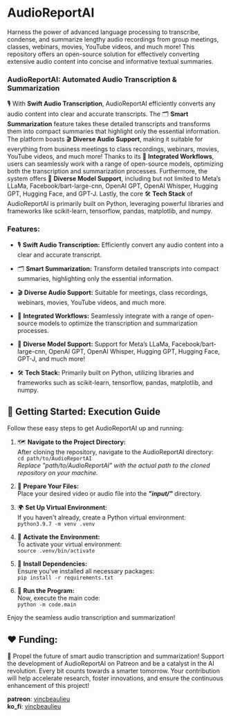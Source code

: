 # AudioReportAI  

Harness the power of advanced language processing to transcribe, condense, and summarize lengthy audio recordings from group meetings, classes, webinars, movies, YouTube videos, and much more! This repository offers an open-source solution for effectively converting extensive audio content into concise and informative textual summaries.
  
### AudioReportAI: Automated Audio Transcription & Summarization

🎙️ With **Swift Audio Transcription**, AudioReportAI efficiently converts any audio content into clear and accurate transcripts. The 🗂️ **Smart Summarization** feature takes these detailed transcripts and transforms them into compact summaries that highlight only the essential information. The platform boasts 🎬 **Diverse Audio Support**, making it suitable for everything from business meetings to class recordings, webinars, movies, YouTube videos, and much more! Thanks to its 🔗 **Integrated Workflows**, users can seamlessly work with a range of open-source models, optimizing both the transcription and summarization processes. Furthermore, the system offers 🧠 **Diverse Model Support**, including but not limited to Meta’s LLaMa, Facebook/bart-large-cnn, OpenAI GPT, OpenAI Whisper, Hugging GPT, Hugging Face, and GPT-J. Lastly, the core 🛠️ **Tech Stack** of AudioReportAI is primarily built on Python, leveraging powerful libraries and frameworks like scikit-learn, tensorflow, pandas, matplotlib, and numpy.
  
### Features:  
  
* 🎙️ **Swift Audio Transcription:**
  Efficiently convert any audio content into a clear and accurate transcript.
    
* 🗂️ **Smart Summarization:**
  Transform detailed transcripts into compact summaries, highlighting only the essential information.
    
* 🎬 **Diverse Audio Support:**
  Suitable for meetings, class recordings, webinars, movies, YouTube videos, and much more.
    
* 🔗 **Integrated Workflows:**
  Seamlessly integrate with a range of open-source models to optimize the transcription and summarization processes.
    
* 🧠 **Diverse Model Support:**
  Support for Meta’s LLaMa, Facebook/bart-large-cnn, OpenAI GPT, OpenAI Whisper, Hugging GPT, Hugging Face, GPT-J, and much more!
    
* 🛠️ **Tech Stack:**
  Primarily built on Python, utilizing libraries and frameworks such as scikit-learn, tensorflow, pandas, matplotlib, and numpy.


## 🚀 Getting Started: Execution Guide
Follow these easy steps to get AudioReportAI up and running:
  
1. 🗺️ **Navigate to the Project Directory:**  
After cloning the repository, navigate to the AudioReportAI directory:  
`cd path/to/AudioReportAI`  
*Replace "path/to/AudioReportAI" with the actual path to the cloned repository on your machine.*  
  
2. 📁 **Prepare Your Files:**  
Place your desired video or audio file into the ***"input/"*** directory.  
  
3. 🌍 **Set Up Virtual Environment:**  
If you haven't already, create a Python virtual environment:  
`python3.9.7 -m venv .venv`  
  
4. 🌱 **Activate the Environment:**  
To activate your virtual environment:  
`source .venv/bin/activate`  
  
5. 🔧 **Install Dependencies:**  
Ensure you've installed all necessary packages:  
`pip install -r requirements.txt`  
  
6. 🎉 **Run the Program:**   
Now, execute the main code:  
`python -m code.main`  
    
Enjoy the seamless audio transcription and summarization!
  
## ❤️ Funding:  
🚀 Propel the future of smart audio transcription and summarization! Support the development of AudioReportAI on Patreon and be a catalyst in the AI revolution. Every bit counts towards a smarter tomorrow. Your contribution will help accelerate research, foster innovations, and ensure the continuous enhancement of this project!
  
**patreon**: [vincbeaulieu](https://www.patreon.com/vincbeaulieu)  
**ko_fi**: [vincbeaulieu](https://ko-fi.com/vincbeaulieu)
